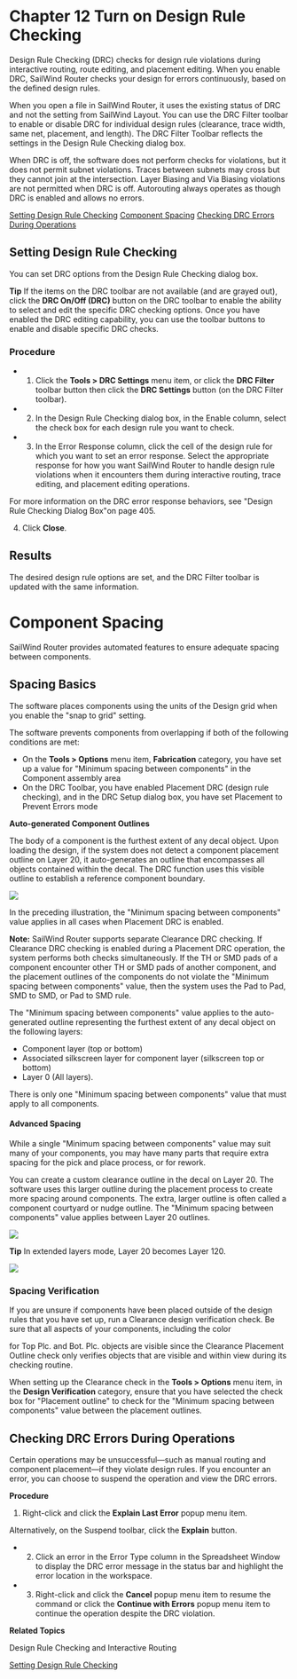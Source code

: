 # **Chapter 12 Turn on Design Rule Checking**

Design Rule Checking (DRC) checks for design rule violations during interactive routing, route editing, and placement editing. When you enable DRC, SailWind Router checks your design for errors continuously, based on the defined design rules.

When you open a file in SailWind Router, it uses the existing status of DRC and not the setting from SailWind Layout. You can use the DRC Filter toolbar to enable or disable DRC for individual design rules (clearance, trace width, same net, placement, and length). The DRC Filter Toolbar reflects the settings in the Design Rule Checking dialog box.

When DRC is off, the software does not perform checks for violations, but it does not permit subnet violations. Traces between subnets may cross but they cannot join at the intersection. Layer Biasing and Via Biasing violations are not permitted when DRC is off. Autorouting always operates as though DRC is enabled and allows no errors.

[Setting Design Rule Checking](#page-0-0) [Component Spacing](#page-1-0) [Checking DRC Errors During Operations](#page-3-0)

## <span id="page-0-0"></span>**Setting Design Rule Checking**

You can set DRC options from the Design Rule Checking dialog box.

**Tip** If the items on the DRC toolbar are not available (and are grayed out), click the **DRC On/Off (DRC)** button on the DRC toolbar to enable the ability to select and edit the specific DRC checking options. Once you have enabled the DRC editing capability, you can use the toolbar buttons to enable and disable specific DRC checks.

### **Procedure**

- 1. Click the **Tools > DRC Settings** menu item, or click the **DRC Filter** toolbar button then click the **DRC Settings** button (on the DRC Filter toolbar).
- 2. In the Design Rule Checking dialog box, in the Enable column, select the check box for each design rule you want to check.
- 3. In the Error Response column, click the cell of the design rule for which you want to set an error response. Select the appropriate response for how you want SailWind Router to handle design rule violations when it encounters them during interactive routing, trace editing, and placement editing operations.

For more information on the DRC error response behaviors, see "Design Rule Checking Dialog Box"on page 405.

4. Click **Close**.

## **Results**

<span id="page-1-0"></span>The desired design rule options are set, and the DRC Filter toolbar is updated with the same information.

# **Component Spacing**

SailWind Router provides automated features to ensure adequate spacing between components.

## **Spacing Basics**

The software places components using the units of the Design grid when you enable the "snap to grid" setting.

The software prevents components from overlapping if both of the following conditions are met:

- On the **Tools > Options** menu item, **Fabrication** category, you have set up a value for "Minimum spacing between components" in the Component assembly area
- On the DRC Toolbar, you have enabled Placement DRC (design rule checking), and in the DRC Setup dialog box, you have set Placement to Prevent Errors mode

**Auto-generated Component Outlines**

The body of a component is the furthest extent of any decal object. Upon loading the design, if the system does not detect a component placement outline on Layer 20, it auto-generates an outline that encompasses all objects contained within the decal. The DRC function uses this visible outline to establish a reference component boundary.

![](/router/_page_1_Figure_12.jpeg)

In the preceding illustration, the "Minimum spacing between components" value applies in all cases when Placement DRC is enabled.

**Note:** SailWind Router supports separate Clearance DRC checking. If Clearance DRC checking is enabled during a Placement DRC operation, the system performs both checks simultaneously. If the TH or SMD pads of a component encounter other TH or SMD pads of another component, and the placement outlines of the components do not violate the "Minimum spacing between components" value, then the system uses the Pad to Pad, SMD to SMD, or Pad to SMD rule.

The "Minimum spacing between components" value applies to the auto-generated outline representing the furthest extent of any decal object on the following layers:

- Component layer (top or bottom)
- Associated silkscreen layer for component layer (silkscreen top or bottom)
- Layer 0 (All layers).

There is only one "Minimum spacing between components" value that must apply to all components.

#### **Advanced Spacing**

While a single "Minimum spacing between components" value may suit many of your components, you may have many parts that require extra spacing for the pick and place process, or for rework.

You can create a custom clearance outline in the decal on Layer 20. The software uses this larger outline during the placement process to create more spacing around components. The extra, larger outline is often called a component courtyard or nudge outline. The "Minimum spacing between components" value applies between Layer 20 outlines.

![](/router/_page_2_Picture_11.jpeg)

**Tip** In extended layers mode, Layer 20 becomes Layer 120.

![](/router/_page_2_Figure_13.jpeg)

### **Spacing Verification**

If you are unsure if components have been placed outside of the design rules that you have set up, run a Clearance design verification check. Be sure that all aspects of your components, including the color

for Top Plc. and Bot. Plc. objects are visible since the Clearance Placement Outline check only verifies objects that are visible and within view during its checking routine.

When setting up the Clearance check in the **Tools > Options** menu item, in the **Design Verification** category, ensure that you have selected the check box for "Placement outline" to check for the "Minimum spacing between components" value between the placement outlines.

## <span id="page-3-0"></span>**Checking DRC Errors During Operations**

Certain operations may be unsuccessful—such as manual routing and component placement—if they violate design rules. If you encounter an error, you can choose to suspend the operation and view the DRC errors.

**Procedure**

1. Right-click and click the **Explain Last Error** popup menu item.

Alternatively, on the Suspend toolbar, click the **Explain** button.

- 2. Click an error in the Error Type column in the Spreadsheet Window to display the DRC error message in the status bar and highlight the error location in the workspace.
- 3. Right-click and click the **Cancel** popup menu item to resume the command or click the **Continue with Errors** popup menu item to continue the operation despite the DRC violation.

**Related Topics**

Design Rule Checking and Interactive Routing

[Setting Design Rule Checking](#page-0-0)